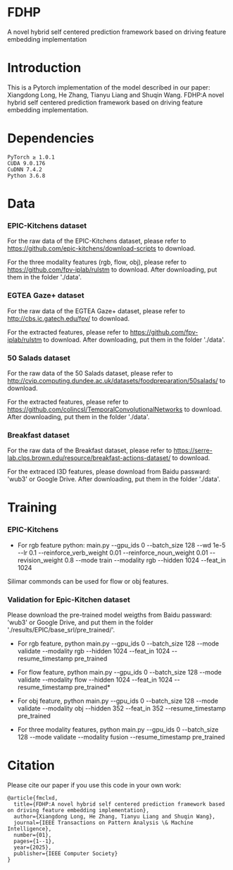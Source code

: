 # FDHP
A novel hybrid self centered prediction framework based on driving feature embedding implementation
# Introduction
This is a Pytorch implementation of the model described in our paper:
    Xiangdong Long, He Zhang, Tianyu Liang and Shuqin Wang. FDHP:A novel hybrid self centered prediction framework based on driving feature embedding implementation.
# Dependencies
    PyTorch ≥ 1.0.1
    CUDA 9.0.176
    CuDNN 7.4.2
    Python 3.6.8

# Data
### EPIC-Kitchens dataset

For the raw data of the EPIC-Kitchens dataset, please refer to https://github.com/epic-kitchens/download-scripts to download.

For the three modality features (rgb, flow, obj), please refer to https://github.com/fpv-iplab/rulstm to download. After downloading, put them in the folder './data'.

### EGTEA Gaze+ dataset

For the raw data of the EGTEA Gaze+ dataset, please refer to http://cbs.ic.gatech.edu/fpv/ to download.

For the extracted features, please refer to https://github.com/fpv-iplab/rulstm to download. After downloading, put them in the folder './data'.

### 50 Salads dataset

For the raw data of the 50 Salads dataset, please refer to http://cvip.computing.dundee.ac.uk/datasets/foodpreparation/50salads/ to download.

For the extracted features, please refer to https://github.com/colincsl/TemporalConvolutionalNetworks to download. After downloading, put them in the folder './data'.

### Breakfast dataset

For the raw data of the Breakfast dataset, please refer to https://serre-lab.clps.brown.edu/resource/breakfast-actions-dataset/ to download.

For the extraced I3D features, please download from Baidu passward: 'wub3' or Google Drive. After downloading, put them in the folder './data'.

# Training
### EPIC-Kitchens
 - For rgb feature python: main.py --gpu_ids 0 --batch_size 128 --wd 1e-5 --lr 0.1 --reinforce_verb_weight 0.01 --reinforce_noun_weight 0.01 --revision_weight 0.8 --mode train --modality rgb --hidden 1024 --feat_in 1024

Silimar commonds can be used for flow or obj features.

###  Validation for Epic-Kitchen dataset
Please download the pre-trained model weigths from Baidu passward: 'wub3' or Google Drive, and put them in the folder './results/EPIC/base_srl/pre_trained/'.

 - For rgb feature, python main.py --gpu_ids 0 --batch_size 128 --mode validate --modality rgb --hidden 1024 --feat_in 1024 --resume_timestamp pre_trained

 - For flow feature, python main.py --gpu_ids 0 --batch_size 128 --mode validate --modality flow --hidden 1024 --feat_in 1024 --resume_timestamp pre_trained*

 - For obj feature, python main.py --gpu_ids 0 --batch_size 128 --mode validate --modality obj --hidden 352 --feat_in 352 --resume_timestamp pre_trained

 - For three modality features, python main.py --gpu_ids 0 --batch_size 128 --mode validate --modality fusion --resume_timestamp pre_trained
# Citation
Please cite our paper if you use this code in your own work:

    @article{fmclxd,
      title={FDHP:A novel hybrid self centered prediction framework based on driving feature embedding implementation},
      author={Xiangdong Long, He Zhang, Tianyu Liang and Shuqin Wang},
      journal={IEEE Transactions on Pattern Analysis \& Machine Intelligence},
      number={01},
      pages={1--1},
      year={2025},
      publisher={IEEE Computer Society}
    }
